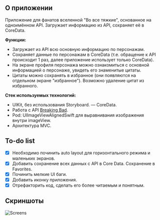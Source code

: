 ##  О приложении
Приложение для фанатов вселенной "Во все тяжкие", основанное на одноимённом API. Загружает информацию из API, сохраняет её в CoreData.

**Функции:**
- Загружает из API всю основную информацию по персонажам.
- Сохраняет данные по персонажам в CoreData (т.е. обращение к API происходит 1 раз, далее приложение использует только CoreData).
- На экране профиля персонажа можно ознакомиться с основной информацией о персонаже, увидеть его знаменитые цитаты.
- Цитаты можно сохранять в избранное (они появляются на отдельном экране "избранное"). Возможно удаление цитат из избранного.

**Стек используемых технологий:**
- UIKit, без использования Storyboard.
— CoreData.
- Работа с API [Breaking Bad](https://breakingbadapi.com/).
- Pod: UIImageViewAlignedSwift для выравнивания изображения внутри imageView.
- Архитектура MVC.

##  To-do list
- [x] Необходимо починить auto layout для горизонтального режима и маленьких экранов.
- [x] Добавить сохранение всех данных с API в Core Data. Сохранение в Favorites.
- [x] Починить мелкие UI баги.
- [x] Добавить иконку приложения.
- [x] Отрефакторить код, сделать его более читаемым и понятным.

##  Скриншоты
![Screens](https://user-images.githubusercontent.com/63949254/94390907-8044fd00-016d-11eb-887d-1d1b3bc43b2d.jpg)
